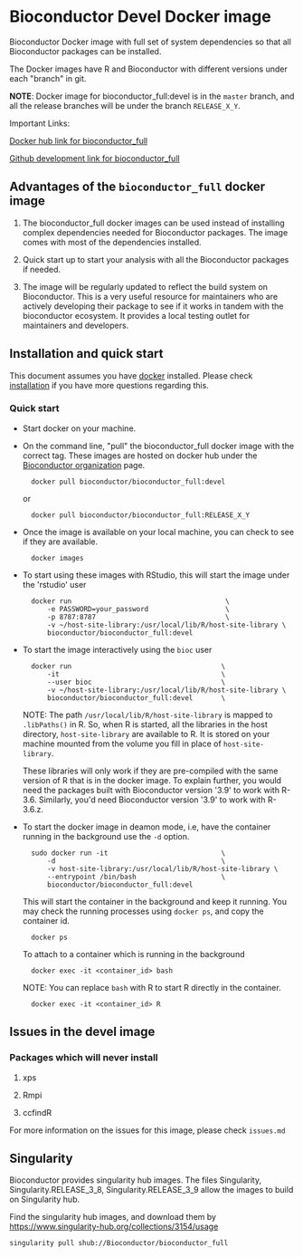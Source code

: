 # Bioconductor Devel Docker image

Bioconductor Docker image with full set of system dependencies so that
all Bioconductor packages can be installed.

The Docker images have R and Bioconductor with different versions
under each "branch" in git.

**NOTE**: Docker image for bioconductor_full:devel is in the `master`
branch, and all the release branches will be under the branch
`RELEASE_X_Y`.

Important Links:

[Docker hub link for bioconductor_full](https://cloud.docker.com/u/bioconductor/repository/registry-1.docker.io/bioconductor/bioconductor_full)

[Github development link for bioconductor_full](https://github.com/Bioconductor/bioconductor_full)

## Advantages of the `bioconductor_full` docker image

1. The bioconductor_full docker images can be used instead of installing
complex dependencies needed for Bioconductor packages. The image comes
with most of the dependencies installed.

1. Quick start up to start your analysis with all the Bioconductor
   packages if needed.

1. The image will be regularly updated to reflect the build system on
   Bioconductor. This is a very useful resource for maintainers who
   are actively developing their package to see if it works in tandem
   with the bioconductor ecosystem. It provides a local testing outlet
   for maintainers and developers.

## Installation and quick start

This document assumes you have [docker][] installed. Please check
[installation][] if you have more questions regarding this.

[docker]: https://www.docker.com/
[installation]: https://www.docker.com/products/docker-desktop

### Quick start

* Start docker on your machine.

* On the command line, "pull" the bioconductor_full docker image with
  the correct tag. These images are hosted on docker hub under the
  [Bioconductor organization][] page.
  
        docker pull bioconductor/bioconductor_full:devel

    or

        docker pull bioconductor/bioconductor_full:RELEASE_X_Y

* Once the image is available on your local machine, you can check to
  see if they are available.

        docker images

* To start using these images with RStudio, this will start the image
  under the 'rstudio' user

        docker run                                      \
            -e PASSWORD=your_password                   \
            -p 8787:8787                                \
            -v ~/host-site-library:/usr/local/lib/R/host-site-library \
            bioconductor/bioconductor_full:devel

* To start the image interactively using the `bioc` user

        docker run                                     \
            -it                                        \
            --user bioc                                \
            -v ~/host-site-library:/usr/local/lib/R/host-site-library \
            bioconductor/bioconductor_full:devel       \

    NOTE: The path `/usr/local/lib/R/host-site-library` is mapped to
    `.libPaths()` in R. So, when R is started, all the libraries in
    the host directory, `host-site-library` are available to R. It is
    stored on your machine mounted from the volume you fill in place
    of `host-site-library`.

    These libraries will only work if they are pre-compiled with the
    same version of R that is in the docker image. To explain further,
    you would need the packages built with Bioconductor version '3.9'
    to work with R-3.6. Similarly, you'd need Bioconductor version
    '3.9' to work with R-3.6.z.

* To start the docker image in deamon mode, i.e, have the container
  running in the background use the `-d` option.

        sudo docker run -it                            \
            -d                                         \
            -v host-site-library:/usr/local/lib/R/host-site-library \
            --entrypoint /bin/bash                     \
            bioconductor/bioconductor_full:devel

  This will start the container in the background and keep it
  running. You may check the running processes using `docker ps`,
  and copy the container id.

        docker ps

  To attach to a container which is running in the background

        docker exec -it <container_id> bash

  NOTE: You can replace `bash` with R to start R directly in the
  container.

        docker exec -it <container_id> R


## Issues in the devel image

### Packages which will never install

1. xps

1. Rmpi

1. ccfindR

For more information on the issues for this image, please check
`issues.md`


## Singularity

Bioconductor provides singularity hub images. The files Singularity, Singularity.RELEASE_3_8, Singularity.RELEASE_3_9 allow the images to build on Singularity hub.

Find the singularity hub images, and download them by https://www.singularity-hub.org/collections/3154/usage

	singularity pull shub://Bioconductor/bioconductor_full

[Bioconductor organization]: https://cloud.docker.com/u/bioconductor/repository/registry-1.docker.io/bioconductor/bioconductor_full
